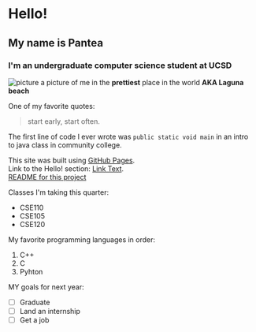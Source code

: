 # Hello!
## My name is Pantea
### I'm an undergraduate computer science student at UCSD
![picture ](IMG_3294.HEIC) 
a picture of me in the **prettiest** place in the world **AKA Laguna beach**

One of my favorite quotes:
> start early, start often.

The first line of code I ever wrote was `public static void main` in an intro to java class in community college. 

This site was built using [GitHub Pages](https://pages.github.com/).\
Link to the Hello! section: [Link Text](#Hello).\
[README for this project](README.md)

Classes I'm taking this quarter:
* CSE110
* CSE105
* CSE120

My favorite programming languages in order: 
1. C++
2. C
3. Pyhton

MY goals for next year:
 - [ ] Graduate
 - [ ] Land an internship
 - [ ] Get a job